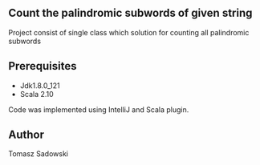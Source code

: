 ## Count the palindromic subwords of given string

Project consist of single class which solution for counting all palindromic subwords

## Prerequisites

* Jdk1.8.0_121
* Scala 2.10

Code was implemented using IntelliJ and Scala plugin.

## Author

Tomasz Sadowski
